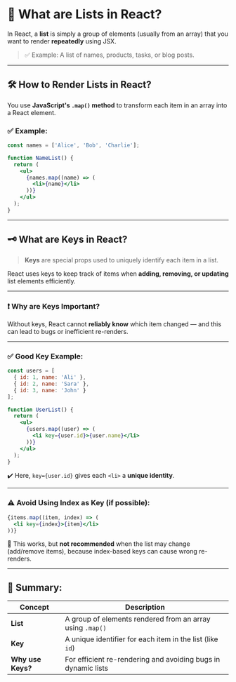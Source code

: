 # 🧾 **What are Lists in React?**

In React, a **list** is simply a group of elements (usually from an array) that you want to render **repeatedly** using JSX.

> ✅ Example: A list of names, products, tasks, or blog posts.

---

## 🛠️ **How to Render Lists in React?**

You use **JavaScript's `.map()` method** to transform each item in an array into a React element.

### ✅ Example:

```jsx
const names = ['Alice', 'Bob', 'Charlie'];

function NameList() {
  return (
    <ul>
      {names.map((name) => (
        <li>{name}</li>
      ))}
    </ul>
  );
}
```

---

## 🗝️ **What are Keys in React?**

> **Keys** are special props used to uniquely identify each item in a list.

React uses keys to keep track of items when **adding, removing, or updating** list elements efficiently.

---

### ❗ Why are Keys Important?

Without keys, React cannot **reliably know** which item changed — and this can lead to bugs or inefficient re-renders.

---

### ✅ Good Key Example:

```jsx
const users = [
  { id: 1, name: 'Ali' },
  { id: 2, name: 'Sara' },
  { id: 3, name: 'John' }
];

function UserList() {
  return (
    <ul>
      {users.map((user) => (
        <li key={user.id}>{user.name}</li>
      ))}
    </ul>
  );
}
```

✔️ Here, `key={user.id}` gives each `<li>` a **unique identity**.

---

### ⚠️ Avoid Using Index as Key (if possible):

```jsx
{items.map((item, index) => (
  <li key={index}>{item}</li>
))}
```

🔴 This works, but **not recommended** when the list may change (add/remove items), because index-based keys can cause wrong re-renders.
  
---

## 🎯 Summary:

| Concept           | Description                                                   |
| ----------------- | ------------------------------------------------------------- |
| **List**          | A group of elements rendered from an array using `.map()`     |
| **Key**           | A unique identifier for each item in the list (like `id`)     |
| **Why use Keys?** | For efficient re-rendering and avoiding bugs in dynamic lists |
